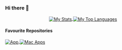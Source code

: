 ### Hi there 👋



<!-- All for the aesthetics, from https://github.com/anuraghazra/github-readme-stats -->

<div align="center">
   <a href="https://github.com/SoloUnity?tab=repositories">
      <img align="center" src="https://github-readme-stats.vercel.app/api?username=SoloUnity&hide=prs,issues" alt="My Stats">
      <img align="center" src="https://github-readme-stats.vercel.app/api/top-langs/?username=SoloUnity&hide=css,html&layout=compact" alt="My Top Languages">
   </a>
</div>

#### Favourite Repositories
<a href="https://github.com/SoloUnity/Final-Project-App">
   <img align="center" src="https://github-readme-stats.vercel.app/api/pin/?username=SoloUnity&repo=Final-Project-App" alt="App">
</a>

<a href="https://github.com/SoloUnity/macos-apps-and-enhancements">
   <img align="center" src="https://github-readme-stats.vercel.app/api/pin/?username=SoloUnity&repo=macos-apps-and-enhancements" alt="Mac Apps">
</a>
